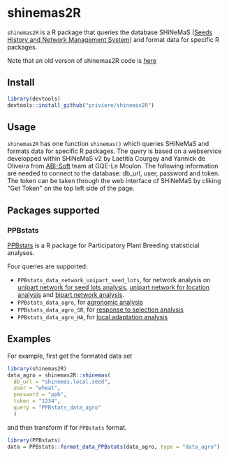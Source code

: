 # shinemas2R

`shinemas2R` is a R package that  queries the database SHiNeMaS ([Seeds History and Network Management System](https://sourcesup.renater.fr/frs/?group_id=2295)) and format data for specific R packages.

Note that an old verson of shinemas2R code is [here](https://github.com/priviere/shinemas2R_deprecated)

## Install

```r
library(devtools)
devtools::install_github("priviere/shinemas2R")
```

## Usage

`shinemas2R` has one function `shinemas()` which queries SHiNeMaS and formats data for specific R packages.
The query is based on a webservice developped within SHiNeMaS v2 by Laetitia Courgey and Yannick de Oliveira from [ABI-Soft](http://moulon.inrae.fr/equipes_transversales/abi/abisoft/) team at GQE-Le Moulon.
The following information are needed to connect to the database:  db_url, user, password and token.
The token can be taken through the web interface of SHiNeMaS by cliking "Get Token" on the top left side of the page.

## Packages supported

### PPBstats

[PPBstats](https://priviere.github.io/PPBstats_web_site/) is a R package for Participatory Plant Breeding statisticial analyses. 

Four queries are supported:

- `PPBstats_data_network_unipart_seed_lots`, for network analysis on
[unipart network for seed lots analysis](https://priviere.github.io/PPBstats_web_site/book/unipart-network-for-seed-lots-analysis.html#format-the-data), 
[unipart network for location analysis](https://priviere.github.io/PPBstats_web_site/book/unipart-network-for-location-analysis.html#format-the-data-1) and 
[bipart network analysis](https://priviere.github.io/PPBstats_web_site/book/bipart-network-analysis.html#format-the-data-2).
- `PPBstats_data_agro`, for [agronomic analysis](https://priviere.github.io/PPBstats_web_site/book/intro-agro.html#data-agro)
- `PPBstats_data_agro_SR`, for [response to selection analysis](https://priviere.github.io/PPBstats_web_site/book/family-4.html#response-to-selection)
- `PPBstats_data_agro_HA`, for [local adaptation analysis](https://priviere.github.io/PPBstats_web_site/book/family-4.html#study-local-adaptation)


## Examples


For example, first get the formated data set
```r
library(shinemas2R)
data_agro = shinemas2R::shinemas(
  db_url = "shinemas.local.seed",
  user = "wheat",
  password = "ppb",
  token = "1234",
  query = "PPBstats_data_agro"
  )
```

and then transform if for `PPBstats` format.

```r
library(PPBstats)
data = PPBstats::format_data_PPBstats(data_agro, type = "data_agro")
```



